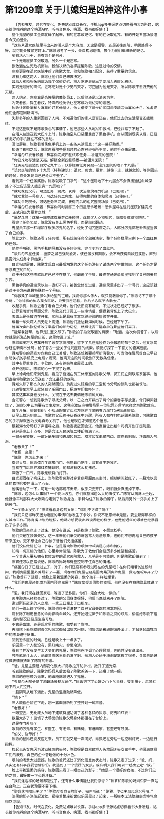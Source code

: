 # 第1209章 关于儿媳妇是凶神这件小事
        【告知书友，时代在变化，免费站点难以长存，手机app多书源站点切换看书大势所趋，站长给你推荐的这个换源APP，听书音色多、换源、找书都好使！】
       整个鬼屋的员工全都忙碌了起来，有的在篡改记忆、有的在汲取诅咒、有的开始布置场景准备今天的营业。
       “这些从诅咒医院里带出来的活人是个大麻烦，无论是报警，还是送往医院，稍微处理不好，就可能会被警方盯上。”陈歌思考了一会，亲自构思剧情，挨个为他们编织新的记忆。
       所有活人当中，只有两个是例外。
       一个是鬼屋员工张敬酒，另外一个是左寒。
       张敬酒在生死危机面前，毅然决然的选择提醒陈歌，这是过命的交情。
       左寒更是在诅咒医院中帮了陈歌大忙，他和陈歌相互配合，获得了重要的信息。
       没有为难这两人，陈歌让他们自己来做决定。
       最后左寒和张敬酒都选择了保留记忆，而左寒更是说出了要加入鬼屋的想法。
       实践是最好的面试，左寒绝对是个少见的天才，可正因为他是天才，所以陈歌不想浪费他的天赋。
       两人约定，左寒算是恐怖屋的兼职员工，以后他还是以法医为主。
       为死者言，捍生者权，特殊的经历会让左寒成为最优秀的法医。
       陈歌让张敬酒和左寒组织好其他活人，他去借来了新世纪乐园用来接送游客的大巴，准备把他们全部送回新海市。
       失踪多年的人重新回到了人间，不知道他们的家人是否还在，他们过去的生活是否还能继续。
       不过这些就不是陈歌操心的事情了，他把那些人从地狱中救出，已经非常了不起了。
       在活人被运送到大巴车上时，陈歌抽空从口袋里拿出了黑色手机，自从回到现实以后，已经修复好的手机就在不停的震动。
       滑动屏幕，陈歌看着黑色手机上的一条条未读信息：“这一幕好熟悉。”
       知道了真相之后，陈歌再看那些信息时的心态已经有所不同，他伸手点击屏幕。
       “幸运的红衣眷顾者！恭喜你完成四星试炼任务——被诅咒的医院！”
       “你已成功存活至天亮，解锁全新四星场景——被诅咒医院！”
       “任务完成度达到百分之九十五，获得隐藏任务奖励——诅咒医院的地下十九层。”
       “诅咒医院的地下十九层（特殊建筑）：诅咒、厉鬼、噩梦，越往下走，就越危险，等你回头的时候，你会发现自己已经回不去了。”
       看到第一个任务奖励，陈歌就吸了口凉气：“这个医院地下十九层会不会直接通往血城深处？不过应该没人能走完十九层吧？”
       “成功找到父母，可选任务一完成，获得一次治愈灵魂的机会（已使用）。”
       “成功救赎一号病人，可选任务二完成，获得完整的身体和灵魂（已使用）。”
       “成功杀死院长，可选任务三完成，获得门后的诅咒医院场景（已使用）。”
       “幸运的红衣眷顾者！恭喜你同时拥有三个四星恐怖场景！恐怖屋将在诅咒医院扩建完成后，正式升级为噩梦之城！”
       “噩梦之城：这是一座修建在噩梦边缘的城，连接了人心和现实，隐藏着绝望和救赎。”
       看完了任务奖励，陈歌没有关上黑色手机，而是继续翻动。
       鬼屋员工那一栏增加了很多厉鬼的名字，经历了诅咒医院之后，大部分厉鬼都把恐怖屋当做了自己的家。
       除此之外，陈歌还看了任务栏，所有低级任务全部被清空，整个任务栏里只剩下一个血红色的任务。
       他伸手触碰，黑色手机的屏幕没有任何征兆，完全变为了血红色。
       “最后的五星任务——噩梦之城已强制触发，该任务没有期限，会不断获得阶段性奖励，直到黑雾消失任务才算结束。”
       目光扫过屏幕，陈歌发现自己最后触发的这个任务没有了试炼两个字做前缀，这个任务才是善念真正的目的。
       对于任务这些陈歌现在已经不在意了，他翻遍了手机，最终在通讯录那里找到了自己想要的东西。
       黑色手机的通讯录以前一直打不开，被善念修复过后，通讯录里多出了一个号码，这应该就是对于善念来说最特殊的一个号码。
       “你救赎了血城里那么多绝望的亡魂，我没你那么伟大，就只能救赎你了。”陈歌记下了那个号码：“你对家的执念我会牢记，只要我还活着，你的执念就不会散去。”
       收起手机，陈歌去看了看自己父母，他们依旧没有醒来，不过状态已经好了很多。
       让罗若雨暂时照顾父母，陈歌交代了员工一些事情后，便提着背包上了大巴车。
       表面上是张敬酒在开车，实际上是具有丰富驾驶经验的唐骏在开车。
       载着一车失踪人员无法上高速，陈歌他们抵达新海的时候，已经是下午了。
       他再次唤出张忆修改了乘客们的部分记忆，然后让员工贴身护送那些他们离开。
       “能帮我就帮，也算是仁至义尽了。”陈歌拍了拍张敬酒的肩膀：“敬酒，这次你受苦了，以后你就是新海恐怖屋的店长，这里你说了算。”
       陈歌直接将大巴车开到了恶梦学院那里，留下了几位鬼怪作为张敬酒的帮手之后，他又急匆匆赶往新海市分局，给了警方一些关于诅咒医院的线索，顺便打探了一下警方的查案进度。
       得知警方的调查方向和自己无关后，陈歌还想着要帮帮新海警方，可当他在警局给自己早已自动关机的手机充上电后才发现，他离开这段时间收到了无数条信息。
       其中有罗董事的、李政的，还有徐婉等鬼屋员工的。
       点开信息后，陈歌的心一下提了起来。
       早上徐婉他们来到鬼屋，看见了昏迷在员工休息室的陈歌父母，员工们立刻联系罗董事，他们直接将陈歌的父母送到了含江最好的医院。
       得知失踪了那么久的人突然回归，负责过失踪案的李三宝和市分局的颜队也都被惊动。
       几辆警车大早上就堵到了乐园门口，把游客们都吓坏了。
       其实这事本身也没什么，关键在于这夫妻俩是陈歌的父母。
       含江警方一想到陈歌为了寻找父母，以一己之力开辟出了两个凶案卷宗存放室，他们瞬间就慌了，潜意识中认为要有大事发生，这种应激反应被警局里一位犯罪心理学家称之为陈歌效应。
       警车开路，刑警看护，不知道的估计还以为救护车里躺着的是什么A级通缉犯。
       从早上救治到晚上，陈歌的父母终于从昏迷中苏醒，所有人都在打电话联系陈歌，可陈歌自己的手机早就因为没电自动关机了，他也是现在才知道这个信息。
       跟新海市分局打了声招呼之后，陈歌连夜赶回含江，他直接让出租车司机开到了医院里。
       已经是晚上十点多，但是含江人民医院二楼却挤满了人。
       一部分是警察，一部分是乐园和鬼屋的员工，双方站在走廊两边，都穿着制服，场面颇为气派。
       “老板来了！”
       “老板！这里！”
       “陈歌！你怎么才来！”
       穿过人群，陈歌停在了病房门口，他抓着门把手，却有点不敢推门。
       当初在门后世界和红衣搏命时，他都没有这么犹豫过。
       深吸了一口气，陈歌缓缓将门打开。
       目光凝固在了病床上，当陈歌看见那对穿着病号服的夫妻时，眼睛瞬间就红了，一股难以言说的喜悦和委屈涌上了心头。
       他嘴唇动了一下，可是一句话都说不出来，似乎只要开口，眼泪就会直接掉下来。
       “陈歌，这怎么回事啊？一个晚上没见，你们就摆出这么大的阵仗了。”陈宵从病床上坐起，他就像平时那样大大咧咧的走到了陈歌身边，手臂勾住了陈歌的脖子，然后用另外一只手关上了病房门。
       “一个晚上没见？”陈歌看着身边的父亲：“你们不记得了吗？”
       “我们只记得昨天因为鬼屋的事情和你发生了争吵，你说不愿意继承鬼屋，要去新海那样的大城市工作。”陈宵嘴上说的轻松，他竭力想要装出云淡风轻的样子，但是他通红的眼睛已经暴露出了许多东西。
       陈歌的母亲也走了过来，她没有说话，只是抱住了陈歌，不愿意松手。
       他们只是在装做失忆，这一年来他们承受的痛苦常人无法想象，但他们不想再给自己的孩子带来压力，更不想让自己的孩子替他们分担痛苦。
       他们没有做错任何一件事，但是看向陈歌的眼神中却满是心疼和愧疚。
       知晓一切真相的他们，心里非常清楚，陈歌为了救他们会经历多少绝望和痛苦。
       一个普通人要从拥有数位凶神的诅咒医院救人，几乎是不可能的，但是陈歌却做到了！
       陈宵还可以正常说话，陈歌的妈妈却有些控制不住自己的情绪。
       “痛苦的日子已经过去了，对了，你们还没有参观过现在的鬼屋吧？在你们睡着的这段时间，我把鬼屋里里外外翻新了一遍，现在咱们鬼屋已经是国内最顶尖的鬼屋，我还在新海开了分店。”陈歌岔开了话题，他脸上带着温柔的笑容，像个孩子一样炫耀着。
       “我们的鬼屋还能成为国内顶尖鬼屋？”陈宵享受着团聚的幸福，他也没有在意陈歌具体说了什么。
       “恩，我们现在就回家吧，等进了恐怖屋，你们一定会大吃一惊的。”
       医生那边已经检查过了，陈歌的父母身体很好，他们当晚就离开了医院。
       谢过所有赶来的人之后，一家三口坐上了出租车。
       他们一路上聊了很多，陈歌也终于弄清楚了自己父母失踪的根本原因。
       院长除了利用善念的血肉影响血城外，还开始通过影子和陈歌之间的联系，偷偷给陈歌下诅咒，当时情况已经是岌岌可危。
       不管是血城，还是现实里的陈歌，都受到了影响。
       再继续下去陈歌的善念和恶念都会出现大问题，他们也是被逼的没办法了，才会联合血城当中的陈枭进行反击。
       回到恐怖屋的时候，已经是晚上十一点多了。
       乐园里一个人都没有，黑灯瞎火，非常冷清。
       看到了并没有发生太大变化的鬼屋，陈歌爸爸下调了心理预期，但他并没有说出来。
       可陈歌是什么人，他跟着高医生别的没学到，揣测人心的手段倒是掌握了很多，仅仅只是通过微表情就猜出了陈宵的想法。
       “爸，鬼屋主要是内部变化很大。”陈歌拉开防护栏，掀开了遮光帘。
       听到陈歌的话，陈歌的妈妈从后面掐了陈歌爸爸一下，还瞪了他一眼。
       陈歌的爸爸颇为无辜，他跟随陈歌进入了鬼屋。
       “鬼屋的大部分员工和新场景都在地下。”陈歌取下了尖嚎之门上的锁链，双手用力，将通往地下的大门拉开。
       一股阴风从地下涌出，鬼屋的温度陡然降低。
       “地下？”
       三人顺着台阶往下走，刚一露面就听到了整齐划一的声音。
       “老板好！”
       一眼望去，无比庞大的地下建筑群里站满了各种各样的执念、厉鬼和红衣！
       数量太多了！见惯了大场面的陈歌父母身体都僵在了台阶上。
       这是在门外吗？
       眼前的厉鬼有学生、有医生、有老师、有赌徒、有漫画家、甚至还有导演。
       “伯父、伯母好！”
       陈歌的爸妈还没反应过来，员工们就又是一声问好，常孤还在旁边一边控制灯光，一边进行指挥。
       捡起无头女鬼因为激动掉落的头颅，陈歌很是自然的将人头放回无头女鬼手中，他很满意员工们的表现，自己的企业管理做的十分出色。
       眼前的场景太过震撼，陈歌的爸妈还处于消化信息的状态时，陈歌又走了过来：“爸、妈，其实还有件事我要告诉你们，我遇到了一个很好的女孩，或许明天我们可以一起出去吃个饭。”
       脸上带着温柔的笑容，陈歌回头看了一眼自己的影子：“她是一个很好的女孩，不过你们见她之前，最好做一下心理准备。”
       “我们连这样的场景都见过了，还有什么事情能让我们惊讶？”陈宵和陈歌的妈妈许梦一直站在台阶上，正在犹豫要不要下楼。
       “那我就叫她出来了？”陈歌对着自己的影子，轻声喊道：“张雅，你也来见见我父母吧。”
       漆黑的影子涤荡起波纹，紧接着整座新世纪乐园晃动了起来，一股根本无法隐藏的恐怖气息悄然浮现。
       【告知书友，时代在变化，免费站点难以长存，手机app多书源站点切换看书大势所趋，站长给你推荐的这个换源APP，听书音色多、换源、找书都好使！】